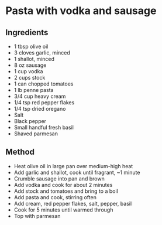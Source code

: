 # Pasta with vodka and sausage

## Ingredients
* 1 tbsp olive oil
* 3 cloves garlic, minced
* 1 shallot, minced
* 8 oz sausage
* 1 cup vodka
* 2 cups stock
* 1 can chopped tomatoes
* 1 lb penne pasta
* 3/4 cup heavy cream
* 1/4 tsp red pepper flakes
* 1/4 tsp dried oregano 
* Salt
* Black pepper
* Small handful fresh basil
* Shaved parmesan

## Method
* Heat olive oil in large pan over medium-high heat
* Add garlic and shallot, cook until fragrant, ~1 minute
* Crumble sausage into pan and brown
* Add vodka and cook for about 2 minutes
* Add stock and tomatoes and bring to a boil
* Add pasta and cook, stirring often
* Add cream, red pepper flakes, salt, pepper, basil
* Cook for 5 minutes until warmed through
* Top with parmesan
